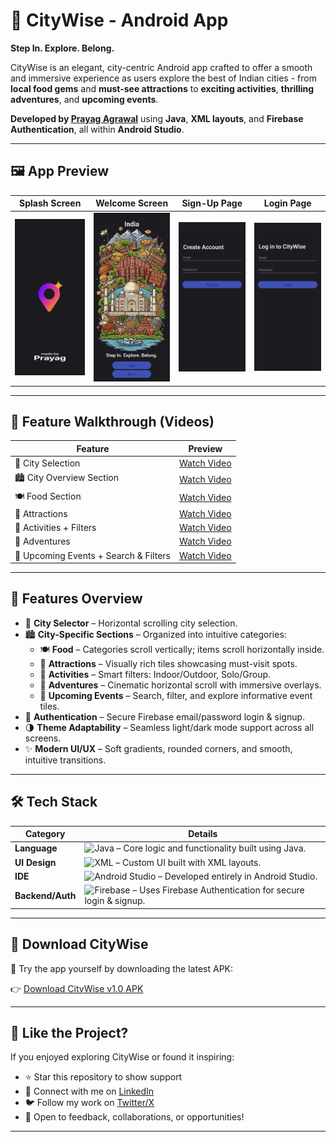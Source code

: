 # 🌆 CityWise - Android App

**Step In. Explore. Belong.**

CityWise is an elegant, city-centric Android app crafted to offer a smooth and immersive experience as users explore the best of Indian cities - from **local food gems** and **must-see attractions** to **exciting activities**, **thrilling adventures**, and **upcoming events**.

**Developed by [Prayag Agrawal](https://github.com/PrayagAgrawal)** using **Java**, **XML layouts**, and **Firebase Authentication**, all within **Android Studio**.


---

## 🖼️ App Preview

| Splash Screen | Welcome Screen | Sign-Up Page | Login Page |
|---------------|----------------|--------------|------------|
| <img src="/media/splash_screen.jpg" alt="Splash Screen" width="200"/> | <img src="/media/main_page.jpg" alt="Main Screen" width="200"/> | <img src="/media/signup_page.jpg" alt="Signup Screen" width="200"/> | <img src="/media/login_page.jpg" alt="Login Screen" width="200"/> |



---

## 🎥 Feature Walkthrough (Videos)

| Feature | Preview |
|--------|---------|
| 🔄 City Selection | [Watch Video](https://drive.google.com/file/d/1XKskWRN7SJzwJyOyAksAAF4f6qzHa1zw/view?usp=sharing) |
| 🏙️ City Overview Section | [Watch Video](https://drive.google.com/file/d/1hvZtrZ3SwS2s0LcwT4i9K8TDm_FQEiTU/view?usp=sharing) |
| 🍽️ Food Section | [Watch Video](https://drive.google.com/file/d/1MOG4lq0GII84Et-HXgvORQqnGPDPLR4t/view?usp=sharing) |
| 🏰 Attractions | [Watch Video](https://drive.google.com/file/d/1WUhsnm-iDHAGf3Fbsg17EjBXcc2fD-Qx/view?usp=sharing) |
| 🎯 Activities + Filters | [Watch Video](https://drive.google.com/file/d/1G-_cXK_GdoRJjtVnGVwxz7c1AtlFPIXW/view?usp=sharing) |
| 🧗 Adventures | [Watch Video](https://drive.google.com/file/d/1Br-anB7b7gKM6YE7FLGXKzuG8OlXwjuU/view?usp=sharing) |
| 📅 Upcoming Events + Search & Filters | [Watch Video](https://drive.google.com/file/d/1AGJ3QFm6XbDCR87cuRP7QLY6bTmVsIrH/view?usp=sharing) |

---

## 📱 Features Overview

- 🌇 **City Selector** – Horizontal scrolling city selection.
- 🏙️ **City-Specific Sections** – Organized into intuitive categories:
  - 🍽️ **Food** – Categories scroll vertically; items scroll horizontally inside.
  - 📍 **Attractions** – Visually rich tiles showcasing must-visit spots.
  - 🎯 **Activities** – Smart filters: Indoor/Outdoor, Solo/Group.
  - 🧗 **Adventures** – Cinematic horizontal scroll with immersive overlays.
  - 🎫 **Upcoming Events** – Search, filter, and explore informative event tiles.
- 🔐 **Authentication** – Secure Firebase email/password login & signup.
- 🌗 **Theme Adaptability** – Seamless light/dark mode support across all screens.
- ✨ **Modern UI/UX** – Soft gradients, rounded corners, and smooth, intuitive transitions.

---

## 🛠️ Tech Stack

| Category         | Details                                                                                   |
|------------------|--------------------------------------------------------------------------------------------|
| **Language**     | ![Java](https://img.shields.io/badge/Java-ED8B00?style=for-the-badge&logo=java&logoColor=white) – Core logic and functionality built using Java. |
| **UI Design**    | ![XML](https://img.shields.io/badge/XML-FF6600?style=for-the-badge&logo=xml&logoColor=white) – Custom UI built with XML layouts. |
| **IDE**          | ![Android Studio](https://img.shields.io/badge/Android%20Studio-3DDC84?style=for-the-badge&logo=android-studio&logoColor=white) – Developed entirely in Android Studio. |
| **Backend/Auth** | ![Firebase](https://img.shields.io/badge/Firebase-FFCA28?style=for-the-badge&logo=firebase&logoColor=black) – Uses Firebase Authentication for secure login & signup. |

---

## 📲 Download CityWise

🎉 Try the app yourself by downloading the latest APK:

👉 [Download CityWise v1.0 APK](https://github.com/PrayagAgrawal/CityWise-Android/releases/download/v1.0/CityWise.apk)

---

## 🙌 Like the Project?

If you enjoyed exploring CityWise or found it inspiring:

- ⭐️ Star this repository to show support
- 🔗 Connect with me on [LinkedIn](https://www.linkedin.com/in/prayag-agrawal)
- 🐦 Follow my work on [Twitter/X](https://twitter.com/prayagbuilds)
- 💬 Open to feedback, collaborations, or opportunities!

---
